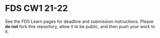 # FDS CW1 21-22

See the FDS Learn pages for deadline and submission instructions.
Please __do not__ fork this repository, allow it to be public, and
then push your work to it.
